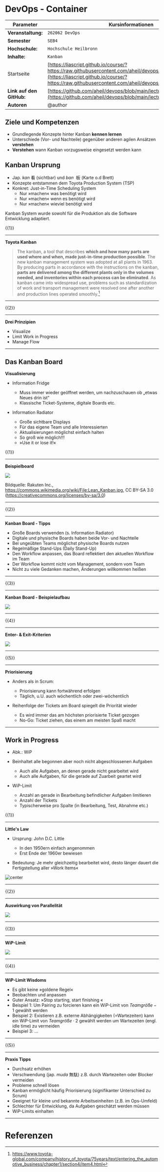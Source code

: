 <!--

author:   Andreas Heil

email:    andreas.heil@hs-heilbronn.de

version:  0.1

language: de

narrator: DE German Male

tags: devops, lecture, kanban

comment:  

-->


# DevOps - Container

<!-- data-type="none" -->
| Parameter | Kursinformationen |
| --- | --- |
| **Veranstaltung:** | `262062 DevOps`|
| **Semester** | `SEB4` |
| **Hochschule:** | `Hochschule Heilbronn` |
| **Inhalte:** | `Kanban` |
| Startseite | [https://liascript.github.io/course/?https://raw.githubusercontent.com/aheil/devops/master/README.md#1](https://liascript.github.io/course/?https://raw.githubusercontent.com/aheil/devops/master/README.md#1) | 
| **Link auf den GitHub:** | [https://github.com/aheil/devops/blob/main/lectures/04_kanban.md](https://github.com/aheil/devops/blob/main/lectures/04_kanban.md) |
| **Autoren** | @author |

## Ziele und Kompetenzen

* Grundlegende Konzepte hinter Kanban **kennen lernen**
* Unterschiede (Vor- und Nachteile) gegenüber anderen agilen Ansätzen **verstehen**
* **Verstehen** wann Kanban vorzugsweise eingesetzt werden kann 

## Kanban Ursprung

* Jap. *kan* 看 (sichtbar) und *ban*  板 (Karte o.d Brett)
* Konzepte entstammen dem Toyota Production System (TSP)
* Konkret: Just-in-Time Scheduling System
    * Nur »machen« was benötigt wird 
    * Nur »machen« wenn es benötigt wird 
    * Nur »machen« wieviel benötigt wird

Kanban System wurde sowohl für die Produktion als die Software Entwicklung adaptiert. 

{{1}}
************************************

**Toyota Kanban**

> The kanban, a tool that describes **which and how many parts are used where and when, made just-in-time production possible**. The new kanban management system was adopted at all plants in 1963. By producing parts in accordance with the instructions on the kanban, **parts are delivered among the different plants only in the volumes needed, and inventories within each process can be eliminated**. As kanban came into widespread use, problems such as standardization of work and transport management were resolved one after another and production lines operated smoothly.[^1]

************************************

{{2}}
************************************

**Drei Prinzipien**

* Visualize
* Limit Work in Progress
* Manage Flow

************************************

## Das Kanban Board

**Visualisierung**

* Information Fridge

  * Muss immer wieder geöffnet werden, um nachzuschauen ob „etwas Neues drin ist“
  * Klassische Ticket-Systeme, digitale Boards etc.

* Information Radiator

  * Große sichtbare Displays
  * Für das eigene Team und alle Interessierten
  * Aktualisierungen möglichst einfach halten
  * So groß wie möglich!!! 
  * »Use it or lose it!« 

{{1}}
************************************

**Beispielboard**

![](../img/devops.04.board.jpg)

Bildquelle: Rakuten Inc.,  https://commons.wikimedia.org/wiki/File:Lean_Kanban.jpg, CC BY-SA 3.0 (https://creativecommons.org/licenses/by-sa/3.0)

************************************

{{2}}
************************************

**Kanban Board - Tipps**

* Große Boards verwenden (s. Information Radiator)
* Digitale und physische Boards haben beide Vor- und Nachteile 
* Bei ungeübten Teams möglichst physische Boards nutzen
* Regelmäßige Stand-Ups (Daily Stand-Up)
* Den Workflow anpassen, das Board reflektiert den aktuellen Workflow im Team
* Der Workflow kommt nicht vom Management, sondern vom Team 
* Nicht zu viele Gedanken machen, Änderungen willkommen heißen 

************************************

{{3}}
************************************

**Kanban Board - Beispielaufbau**

![](../img/devops.04.board_aufbau.png)

************************************

{{4}}
************************************

**Enter- & Exit-Kriterien**

![](../img/devops.04.enter_exit_criteria.png)

************************************

{{5}}
************************************

**Priorisierung**

* Anders als in Scrum: 

  * Priorisierung kann fortwährend erfolgen 
  * Täglich, u.U. auch wöchentlich oder zwei-wöchentlich

* Reihenfolge der Tickets am Board spiegelt die Priorität wieder 

  * Es wird immer das am höchsten priorisierte Ticket gezogen
  * No-Go: Ticket ziehen, das einem am meisten Spaß macht 

************************************

## Work in Progress

* Abk.: WiP 

* Beinhaltet alle begonnen aber noch nicht abgeschlossenen Aufgaben

  * Auch alle Aufgaben, an denen gerade nicht gearbeitet wird
  * Auch alle Aufgaben, für die gerade auf Zuarbeit geartet wird 

* WiP-Limit

  * Anzahl an gerade in Bearbeitung befindlicher Aufgaben limitieren
  * Anzahl der Tickets 
  * Typischerweise pro Spalte (in Bearbeitung, Test, Abnahme etc.) 

{{1}}
************************************

**Little's Law**

* Ursprung: John D.C. Little 
  * In den 1950ern einfach angenommen
  * Erst Ende der 1960er bewiesen 

* Bedeutung: Je mehr gleichzeitig bearbeitet wird, desto länger dauert die Fertigstellung aller »Work Items«

![center](../img/devops.04.littleslaw.png)

************************************

{{2}}
************************************

**Auswirkung von Parallelität**

![](../img/devops.04.parallelitaet.png)


************************************

{{3}}
************************************

**WiP-Limit**

![](../img/devops.04.sequentiel.png)

************************************

{{4}}
************************************

**WiP-Limit Wisdoms**

* Es gibt keine »goldene Regel«
* Beobachten und anpassen
* Guter Ansatz: »Stop starting, start finishing « 
* Beispiel 1: Um Pairing zu forcieren kann ein WiP-Limit von $Teamgröße -1$ gewählt werden 
* Beispiel 2: Existieren z.B. externe Abhängigkeiten (=Wartezeiten) kann ein WiP-Limit von $Teamgröße \cdot 2$ gewählt werden um Wartezeiten (engl. idle time) zu vermeiden
* Beispiel 3: … 

************************************

{{5}}
************************************

**Praxis Tipps** 

* Durchsatz erhöhen
* Verschwendung (jap. *muda* 無駄) z.B. durch Wartezeiten oder Blocker vermeiden 
* Probleme schnell lösen 
* Kanban ermöglicht häufig Priorisierung (signifikanter Unterschied zu Scrum) 
* Geeignet für kleine und bekannte Arbeitseinheiten (z.B. im Ops-Umfeld) 
* Schlechter für Entwicklung, da Aufgaben geschätzt werden müssen 
* WiP-Limits einhalten

************************************

# Referenzen

[1]: https://www.toyota-global.com/company/history_of_toyota/75years/text/entering_the_automotive_business/chapter1/section4/item4.html

[^1]: https://www.toyota-global.com/company/history_of_toyota/75years/text/entering_the_automotive_business/chapter1/section4/item4.html

